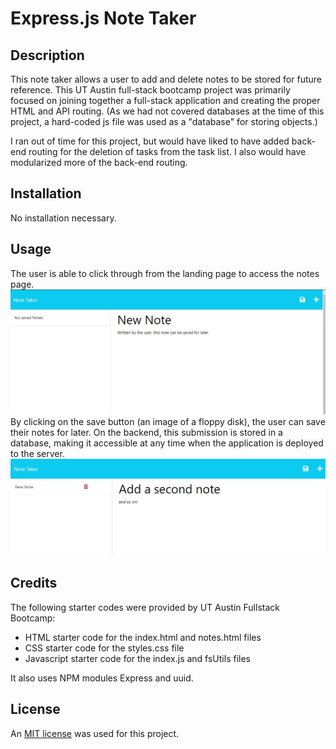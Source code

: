 # Express.js Note Taker

## Description
This note taker allows a user to add and delete notes to be stored for future reference. This UT Austin full-stack bootcamp project was primarily focused on joining together a full-stack application and creating the proper HTML and API routing. (As we had not covered databases at the time of this project, a hard-coded js file was used as a "database" for storing objects.)

I ran out of time for this project, but would have liked to have added back-end routing for the deletion of tasks from the task list. I also would have modularized more of the back-end routing.  

## Installation
No installation necessary.

## Usage
The user is able to click through from the landing page to access the notes page. 
![The notes page with a new note being added](./public/assets/images/NoteTaker_NoSavedNotes.jpg)
By clicking on the save button (an image of a floppy disk), the user can save their notes for later. On the backend, this submission is stored in a database, making it accessible at any time when the application is deployed to the server. 
![The notes page with a new note being added and old note stored](./public/assets/images/NoteTaker_WithSavedNotes.jpg)

## Credits 
The following starter codes were provided by UT Austin Fullstack Bootcamp:
- HTML starter code for the index.html and notes.html files
- CSS starter code for the styles.css file
- Javascript starter code for the index.js and fsUtils files

It also uses NPM modules Express and uuid. 

## License 
An [MIT license](https://github.com/aomaits/Express.js-Note-Taker/blob/main/LICENSE) was used for this project. 